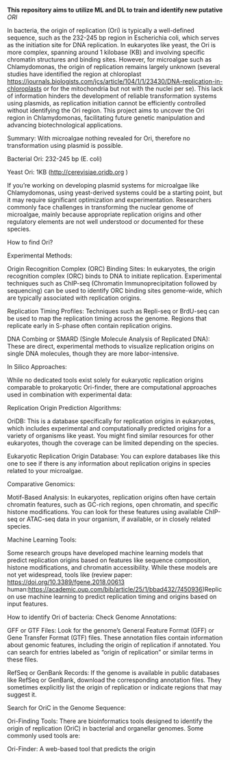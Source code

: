 **This repository aims to utilize ML and DL to train and identify new putative** *ORI*

In bacteria, the origin of replication (Ori) is typically a well-defined sequence, such as the 232-245 bp region in Escherichia coli, which serves as the initiation site for DNA replication. In eukaryotes like yeast, the Ori is more complex, spanning around 1 kilobase (KB) and involving specific chromatin structures and binding sites. However, for microalgae such as Chlamydomonas, the origin of replication remains largely unknown (several studies have identified the region at chloroplast https://journals.biologists.com/jcs/article/104/1/1/23430/DNA-replication-in-chloroplasts or for the mitochondria but not with the nuclei per se). This lack of information hinders the development of reliable transformation systems using plasmids, as replication initiation cannot be efficiently controlled without identifying the Ori region. This project aims to uncover the Ori region in Chlamydomonas, facilitating future genetic manipulation and advancing biotechnological applications.

Summary: With microalgae nothing revealed for Ori, therefore no transformation using plasmid is possible.

Bacterial Ori: 232-245 bp (E. coli)

Yeast Ori: 1KB (http://cerevisiae.oridb.org )

If you’re working on developing plasmid systems for microalgae like Chlamydomonas, using yeast-derived systems could be a starting point, but it may require significant optimization and experimentation. Researchers commonly face challenges in transforming the nuclear genome of microalgae, mainly because appropriate replication origins and other regulatory elements are not well understood or documented for these species.

How to find Ori?

Experimental Methods:

Origin Recognition Complex (ORC) Binding Sites: In eukaryotes, the origin recognition complex (ORC) binds to DNA to initiate replication. Experimental techniques such as ChIP-seq (Chromatin Immunoprecipitation followed by sequencing) can be used to identify ORC binding sites genome-wide, which are typically associated with replication origins.

Replication Timing Profiles: Techniques such as Repli-seq or BrdU-seq can be used to map the replication timing across the genome. Regions that replicate early in S-phase often contain replication origins.

DNA Combing or SMARD (Single Molecule Analysis of Replicated DNA): These are direct, experimental methods to visualize replication origins on single DNA molecules, though they are more labor-intensive.

In Silico Approaches:

While no dedicated tools exist solely for eukaryotic replication origins comparable to prokaryotic Ori-finder, there are computational approaches used in combination with experimental data:

Replication Origin Prediction Algorithms:

OriDB: This is a database specifically for replication origins in eukaryotes, which includes experimental and computationally predicted origins for a variety of organisms like yeast. You might find similar resources for other eukaryotes, though the coverage can be limited depending on the species.

Eukaryotic Replication Origin Database: You can explore databases like this one to see if there is any information about replication origins in species related to your microalgae.

Comparative Genomics:

Motif-Based Analysis: In eukaryotes, replication origins often have certain chromatin features, such as GC-rich regions, open chromatin, and specific histone modifications. You can look for these features using available ChIP-seq or ATAC-seq data in your organism, if available, or in closely related species.

Machine Learning Tools:

Some research groups have developed machine learning models that predict replication origins based on features like sequence composition, histone modifications, and chromatin accessibility. While these models are not yet widespread, tools like (review paper: https://doi.org/10.3389/fgene.2018.00613  human:https://academic.oup.com/bib/article/25/1/bbad432/7450936)Replicon use machine learning to predict replication timing and origins based on input features.



How to identify Ori of bacteria:
Check Genome Annotations:

GFF or GTF Files: Look for the genome’s General Feature Format (GFF) or Gene Transfer Format (GTF) files. These annotation files contain information about genomic features, including the origin of replication if annotated. You can search for entries labeled as “origin of replication” or similar terms in these files.

RefSeq or GenBank Records: If the genome is available in public databases like RefSeq or GenBank, download the corresponding annotation files. They sometimes explicitly list the origin of replication or indicate regions that may suggest it.

Search for OriC in the Genome Sequence:

Ori-Finding Tools: There are bioinformatics tools designed to identify the origin of replication (OriC) in bacterial and organellar genomes. Some commonly used tools are:

Ori-Finder: A web-based tool that predicts the origin


